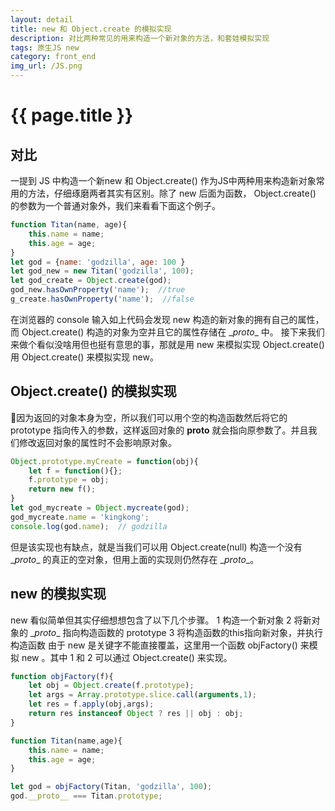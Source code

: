 ```yaml
---
layout: detail
title: new 和 Object.create 的模拟实现
description: 对比两种常见的用来构造一个新对象的方法，和套娃模拟实现
tags: 原生JS new
category: front_end
img_url: /JS.png
---
```

# {{ page.title }}
## 对比
一提到 JS 中构造一个新new 和 Object.create() 作为JS中两种用来构造新对象常用的方法，仔细琢磨两者其实有区别。除了 new 后面为函数， Object.create() 的参数为一个普通对象外，我们来看看下面这个例子。
```js
function Titan(name, age){
    this.name = name;
    this.age = age;
}
let god = {name: 'godzilla', age: 100 }
let god_new = new Titan('godzilla', 100);
let god_create = Object.create(god);
god_new.hasOwnProperty('name');  //true
g_create.hasOwnProperty('name');  //false
```
在浏览器的 console 输入如上代码会发现 new 构造的新对象的拥有自己的属性，而 Object.create() 构造的对象为空并且它的属性存储在 \__proto__ 中。 接下来我们来做个看似没啥用但也挺有意思的事，那就是用 new 来模拟实现 Object.create() 用 Object.create() 来模拟实现 new。
## Object.create() 的模拟实现
因为返回的对象本身为空，所以我们可以用个空的构造函数然后将它的 prototype 指向传入的参数，这样返回对象的 __proto__ 就会指向原参数了。并且我们修改返回对象的属性时不会影响原对象。
```js
Object.prototype.myCreate = function(obj){
    let f = function(){};
    f.prototype = obj;
    return new f();
}
let god_mycreate = Object.mycreate(god);
god_mycreate.name = 'kingkong';
console.log(god.name);  // godzilla
```
但是该实现也有缺点，就是当我们可以用 Object.create(null) 构造一个没有 \__proto__ 的真正的空对象，但用上面的实现则仍然存在 \__proto__。

## new 的模拟实现
new 看似简单但其实仔细想想包含了以下几个步骤。
1 构造一个新对象
2 将新对象的 \__proto__ 指向构造函数的 prototype
3 将构造函数的this指向新对象，并执行构造函数
由于 new 是关键字不能直接覆盖，这里用一个函数 objFactory() 来模拟 new 。其中 1 和 2 可以通过 Object.create() 来实现。
```js
function objFactory(f){
    let obj = Object.create(f.prototype);
    let args = Array.prototype.slice.call(arguments,1);
    let res = f.apply(obj,args);
    return res instanceof Object ? res || obj : obj; 
}

function Titan(name,age){
    this.name = name;
    this.age = age;
}

let god = objFactory(Titan, 'godzilla', 100);
god.__proto__ === Titan.prototype;
```